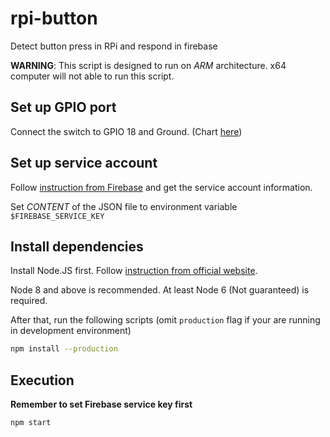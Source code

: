 # rpi-button
Detect button press in RPi and respond in firebase

__WARNING__: This script is designed to run on _ARM_ architecture. x64 computer will not able to run this script.

## Set up GPIO port
Connect the switch to GPIO 18 and Ground. (Chart [here](http://www.mediafire.com/download/dp0sbulael9ns2a/Raspberry_Pi_GPIO_Pintout_diagram_v2.pdf))

## Set up service account
Follow [instruction from Firebase](https://firebase.google.com/docs/admin/setup) and get the service account information.

Set _CONTENT_ of the JSON file to environment variable `$FIREBASE_SERVICE_KEY`

## Install dependencies
Install Node.JS first. Follow [instruction from official website](https://nodejs.org/en/download/package-manager/#debian-and-ubuntu-based-linux-distributions).

Node 8 and above is recommended. At least Node 6 (Not guaranteed) is required.

After that, run the following scripts (omit `production` flag if your are running in development environment)
```bash
npm install --production
```

## Execution
__Remember to set Firebase service key first__
```bash
npm start
```

